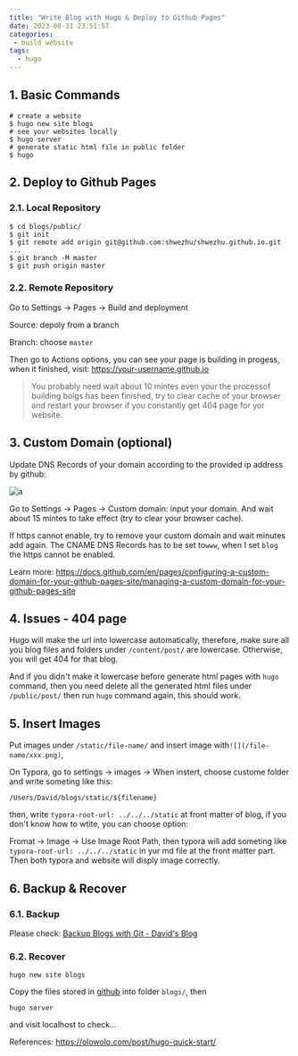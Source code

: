 ```yaml
---
title: "Write Blog with Hugo & Deploy to Github Pages"
date: 2023-08-31 23:51:57
categories:
 - build website
tags:
  - hugo
---
```


## 1. Basic Commands

```shell
# create a website
$ hugo new site blogs
# see your websites locally
$ hugo server
# generate static html file in public folder
$ hugo
```

## 2. Deploy to Github Pages

### 2.1. Local Repository

```shell
$ cd blogs/public/
$ git init
$ git remote add origin git@github.com:shwezhu/shwezhu.github.io.git
...
$ git branch -M master
$ git push origin master
```

### 2.2. Remote Repository

Go to Settings -> Pages -> Build and deployment

Source: depoly from a branch

Branch: choose `master`

Then go to Actions options, you can see your page is building in progess, when it finished, visit: https://your-username.github.io

> You probably need wait about 10 mintes even your the processof building bolgs has been finished, try to clear cache of your browser and restart your browser if you constantly get 404 page for yor website. 

## 3. Custom Domain (optional)

Update DNS Records of your domain according to the provided ip address by github:

![a](/004-hugo/a.png)

Go to Settings -> Pages -> Custom domain: input your domain. And wait about 15 mintes to take effect (try to clear your browser cache). 

If https cannot enable, try to remove your custom domain and wait minutes add again. The CNAME DNS Records has to be set to`www`, when I set `blog` the https cannot be enabled. 

Learn more: https://docs.github.com/en/pages/configuring-a-custom-domain-for-your-github-pages-site/managing-a-custom-domain-for-your-github-pages-site

## 4. Issues - 404 page

Hugo will make the url into lowercase automatically, therefore, make sure all you blog files and folders under `/content/post/` are lowercase. Otherwise, you will get 404 for that blog. 

And if you didn't make it lowercase before generate html pages with `hugo` command, then you need delete all the generated html files under `/public/post/` then run `hugo` command again, this should work. 

## 5. Insert Images

Put images under `/static/file-name/` and insert image with`![](/file-name/xxx.png)`, 

On Typora, go to settings -> images -> When instert, choose custome folder and write someting like this:

```shell
/Users/David/blogs/static/${filename}
```

then, write `typora-root-url: ../../../static` at front matter of blog, if you don't know how to wtite, you can choose option: 

Fromat -> Image -> Use Image Root Path, then typora will add someting like `typora-root-url: ../../../static` in yur md file at the front matter part. Then both typora and website will disply image correctly. 

## 6. Backup & Recover

### 6.1. Backup

Please check: [Backup Blogs with Git - David's Blog](https://shaowenzhu.top/post/git/practice/003-blog-backup/)

### 6.2. Recover

```shell
hugo new site blogs
```

Copy the files stored in [github](https://github.com/shwezhu/shwezhu.github.io) into folder `blogs/`, then

```shell
hugo server
```

and visit localhost to check...

References: https://olowolo.com/post/hugo-quick-start/
